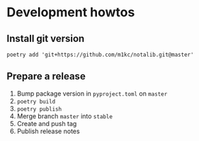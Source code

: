 # Development howtos

## Install git version

```
poetry add 'git+https://github.com/m1kc/notalib.git@master'
```

## Prepare a release

1. Bump package version in `pyproject.toml` on `master`
2. `poetry build`
3. `poetry publish`
4. Merge branch `master` into `stable`
5. Create and push tag
6. Publish release notes
